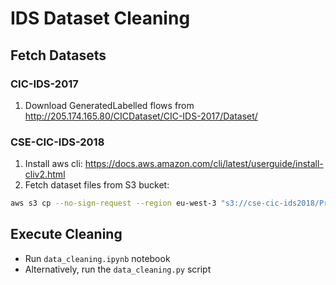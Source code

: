 # IDS Dataset Cleaning

## Fetch Datasets

### CIC-IDS-2017
1. Download GeneratedLabelled flows from http://205.174.165.80/CICDataset/CIC-IDS-2017/Dataset/

### CSE-CIC-IDS-2018
1. Install aws cli: https://docs.aws.amazon.com/cli/latest/userguide/install-cliv2.html
2. Fetch dataset files from S3 bucket:
```bash
aws s3 cp --no-sign-request --region eu-west-3 "s3://cse-cic-ids2018/Processed Traffic Data for ML Algorithms/" Documents\onderzoek\experiment\real-time\data --recursive
```

## Execute Cleaning
* Run `data_cleaning.ipynb` notebook
* Alternatively, run the `data_cleaning.py` script